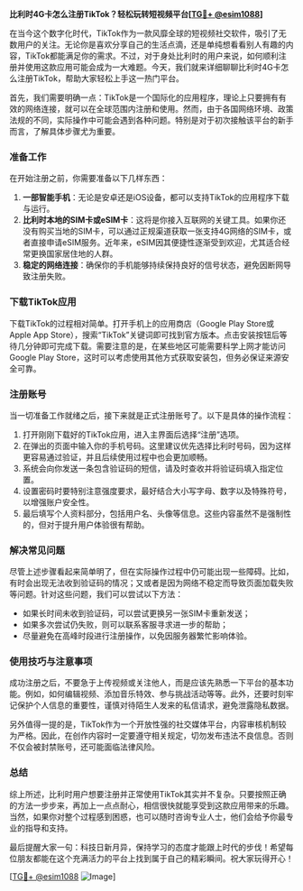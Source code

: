 **比利时4G卡怎么注册TikTok？轻松玩转短视频平台[[TG💪+ @esim1088](https://t.me/s/esim1088)]**

在当今这个数字化时代，TikTok作为一款风靡全球的短视频社交软件，吸引了无数用户的关注。无论你是喜欢分享自己的生活点滴，还是单纯想看看别人有趣的内容，TikTok都能满足你的需求。不过，对于身处比利时的用户来说，如何顺利注册并使用这款应用可能会成为一大难题。今天，我们就来详细聊聊比利时4G卡怎么注册TikTok，帮助大家轻松上手这一热门平台。

首先，我们需要明确一点：TikTok是一个国际化的应用程序，理论上只要拥有有效的网络连接，就可以在全球范围内注册和使用。然而，由于各国网络环境、政策法规的不同，实际操作中可能会遇到各种问题。特别是对于初次接触该平台的新手而言，了解具体步骤尤为重要。

### 准备工作

在开始注册之前，你需要准备以下几样东西：

1. **一部智能手机**：无论是安卓还是iOS设备，都可以支持TikTok的应用程序下载与运行。
2. **比利时本地的SIM卡或eSIM卡**：这将是你接入互联网的关键工具。如果你还没有购买当地的SIM卡，可以通过正规渠道获取一张支持4G网络的SIM卡，或者直接申请eSIM服务。近年来，eSIM因其便捷性逐渐受到欢迎，尤其适合经常更换国家居住地的人群。
3. **稳定的网络连接**：确保你的手机能够持续保持良好的信号状态，避免因断网导致注册失败。

### 下载TikTok应用

下载TikTok的过程相对简单。打开手机上的应用商店（Google Play Store或Apple App Store），搜索“TikTok”关键词即可找到官方版本。点击安装按钮后等待几分钟即可完成下载。需要注意的是，在某些地区可能需要科学上网才能访问Google Play Store，这时可以考虑使用其他方式获取安装包，但务必保证来源安全可靠。

### 注册账号

当一切准备工作就绪之后，接下来就是正式注册账号了。以下是具体的操作流程：

1. 打开刚刚下载好的TikTok应用，进入主界面后选择“注册”选项。
2. 在弹出的页面中输入你的手机号码。这里建议优先选择比利时号码，因为这样更容易通过验证，并且后续使用过程中也会更加顺畅。
3. 系统会向你发送一条包含验证码的短信，请及时查收并将验证码填入指定位置。
4. 设置密码时要特别注意强度要求，最好结合大小写字母、数字以及特殊符号，以增强账户安全性。
5. 最后填写个人资料部分，包括用户名、头像等信息。这些内容虽然不是强制性的，但对于提升用户体验很有帮助。

### 解决常见问题

尽管上述步骤看起来简单明了，但在实际操作过程中仍可能出现一些障碍。比如，有时会出现无法收到验证码的情况；又或者是因为网络不稳定而导致页面加载失败等问题。针对这些问题，我们可以尝试以下方法：

- 如果长时间未收到验证码，可以尝试更换另一张SIM卡重新发送；
- 如果多次尝试仍失败，则可以联系客服寻求进一步的帮助；
- 尽量避免在高峰时段进行注册操作，以免因服务器繁忙影响体验。

### 使用技巧与注意事项

成功注册之后，不要急于上传视频或关注他人，而是应该先熟悉一下平台的基本功能。例如，如何编辑视频、添加音乐特效、参与挑战活动等等。此外，还要时刻牢记保护个人信息的重要性，谨慎对待陌生人发来的私信请求，避免泄露隐私数据。

另外值得一提的是，TikTok作为一个开放性强的社交媒体平台，内容审核机制较为严格。因此，在创作内容时一定要遵守相关规定，切勿发布违法不良信息。否则不仅会被封禁账号，还可能面临法律风险。

### 总结

综上所述，比利时用户想要注册并正常使用TikTok其实并不复杂。只要按照正确的方法一步步来，再加上一点点耐心，相信很快就能享受到这款应用带来的乐趣。当然，如果你对整个过程感到困惑，也可以随时咨询专业人士，他们会给予你最专业的指导和支持。

最后提醒大家一句：科技日新月异，保持学习的态度才能跟上时代的步伐！希望每位朋友都能在这个充满活力的平台上找到属于自己的精彩瞬间。祝大家玩得开心！

[[TG💪+ @esim1088](https://t.me/s/esim1088) ![Image](https://i.postimg.cc/4NQfJmqS/Snipaste-2025-05-13-00-14-12.png)]
